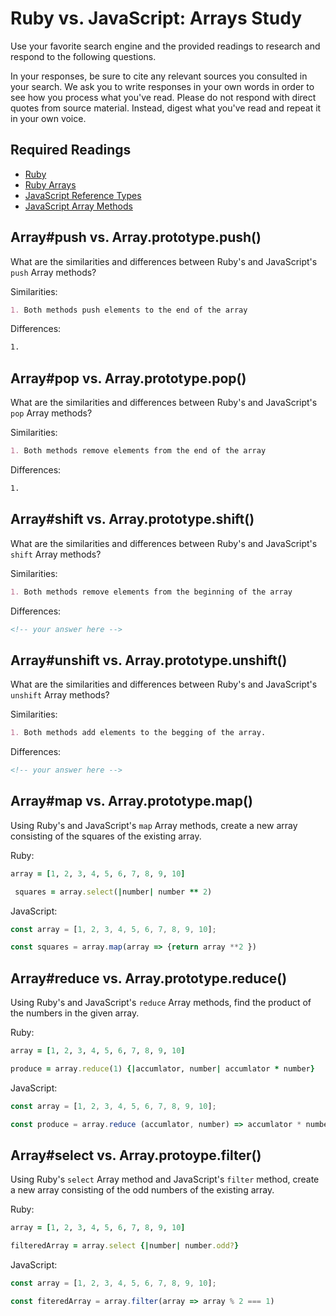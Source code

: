 # Ruby vs. JavaScript: Arrays Study

Use your favorite search engine and the provided readings to research and
respond to the following questions.

In your responses, be sure to cite any relevant sources you consulted in your
search. We ask you to write responses in your own words in order to see how you
process what you've read. Please do not respond with direct quotes from source
material. Instead, digest what you've read and repeat it in your own voice.

## Required Readings

-   [Ruby](https://github.com/ga-wdi-boston/ruby)
-   [Ruby Arrays](https://github.com/ga-wdi-boston/ruby-arrays)
-   [JavaScript Reference Types](https://github.com/ga-wdi-boston/js-reference-types)
-   [JavaScript Array Methods](https://github.com/ga-wdi-boston/js-array-methods)

## Array#push vs. Array.prototype.push()

What are the similarities and differences between Ruby's and JavaScript's `push`
Array methods?

Similarities:

```md
1. Both methods push elements to the end of the array
```

Differences:

```md
1.
```

## Array#pop vs. Array.prototype.pop()

What are the similarities and differences between Ruby's and JavaScript's `pop`
Array methods?

Similarities:

```md
1. Both methods remove elements from the end of the array
```

Differences:

```md
1.
```

## Array#shift vs. Array.prototype.shift()

What are the similarities and differences between Ruby's and JavaScript's
`shift` Array methods?

Similarities:

```md
1. Both methods remove elements from the beginning of the array
```

Differences:

```md
<!-- your answer here -->
```

## Array#unshift vs. Array.prototype.unshift()

What are the similarities and differences between Ruby's and JavaScript's
`unshift` Array methods?

Similarities:

```md
1. Both methods add elements to the begging of the array.
```

Differences:

```md
<!-- your answer here -->
```

## Array#map vs. Array.prototype.map()

Using Ruby's and JavaScript's `map` Array methods, create a new array consisting
of the squares of the existing array.

Ruby:

```ruby
array = [1, 2, 3, 4, 5, 6, 7, 8, 9, 10]

 squares = array.select(|number| number ** 2)

```

JavaScript:

```javascript
const array = [1, 2, 3, 4, 5, 6, 7, 8, 9, 10];

const squares = array.map(array => {return array **2 })
```

## Array#reduce vs. Array.prototype.reduce()

Using Ruby's and JavaScript's `reduce` Array methods, find the product of the
numbers in the given array.

Ruby:

```ruby
array = [1, 2, 3, 4, 5, 6, 7, 8, 9, 10]

produce = array.reduce(1) {|accumlator, number| accumlator * number}
```

JavaScript:

```javascript
const array = [1, 2, 3, 4, 5, 6, 7, 8, 9, 10];

const produce = array.reduce (accumlator, number) => accumlator * number, 1)
```

## Array#select vs. Array.protoype.filter()

Using Ruby's `select` Array method and JavaScript's `filter` method, create a
new array consisting of the odd numbers of the existing array.

Ruby:

```ruby
array = [1, 2, 3, 4, 5, 6, 7, 8, 9, 10]

filteredArray = array.select {|number| number.odd?}
```

JavaScript:

```javascript
const array = [1, 2, 3, 4, 5, 6, 7, 8, 9, 10];

const fiteredArray = array.filter(array => array % 2 === 1)
```
